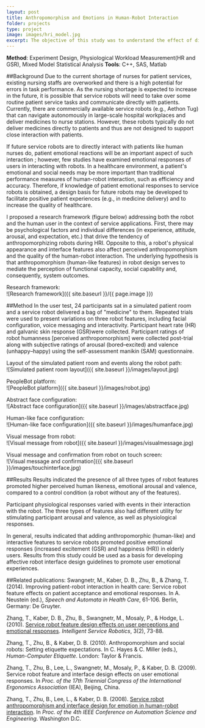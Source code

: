 ```yaml
---
layout: post
title: Anthropomorphism and Emotions in Human-Robot Interaction
folder: projects
type: project
image: images/hri_model.jpg
excerpt: The objective of this study was to understand the effect of different service robot interface features on elderly perceptions and emotional responses in a simulated medicine delivery task. In general, results indicated that adding anthropomorphic and interactive features to service robots promoted positive emotional responses (increased excitement, Galvanic Skin Response, and happiness, Heart Rate) in elderly users. Results from this study could be used as a basis for developing affective robot interface design guidelines to promote user emotional experiences.
---
```


**Method**: Experiment Design, Physiological Workload Measurement(HR and GSR), Mixed Model Statistical Analysis
**Tools**: C++, SAS, Matlab

##Background
Due to the current shortage of nurses for patient services, existing nursing staffs are overworked and there is a high potential for errors in task performance. As the nursing shortage is expected to increase in the future, it is possible that service robots will need to take over some routine patient service tasks and communicate directly with patients. Currently, there are commercially available service robots (e.g., Aethon Tug) that can navigate autonomously in large-scale hospital workplaces and deliver medicines to nurse stations. However, these robots typically do not deliver medicines directly to patients and thus are not designed to support close interaction with patients.


If future service robots are to directly interact with patients like human nurses do, patient emotional reactions will be an important aspect of such interaction ; however, few studies have examined emotional responses of users in interacting with robots. In a healthcare environment, a patient's emotional and social needs may be more important than traditional performance measures of human-robot interaction, such as efficiency and accuracy. Therefore, if knowledge of patient emotional responses to service robots is obtained, a design basis for future robots may be developed to facilitate positive patient experiences (e.g., in medicine delivery) and to increase the quality of healthcare.


I proposed a research framework (figure below) addressing both the robot and the human user in the context of service applications. First, there may be psychological factors and individual differences (in experience, attitude, arousal, and expectation, etc.) that drive the tendency of anthropomorphizing robots during HRI. Opposite to this, a robot's physical appearance and interface features also affect perceived anthropomorphism and the quality of the human-robot interaction. The underlying hypothesis is that anthropomorphism (human-like features) in robot design serves to mediate the perception of functional capacity, social capability and, consequently, system outcomes. 

Research framework:  
![Research framework]({{ site.baseurl }}/{{ page.image }})


##Method
In the user test, 24 participants sat in a simulated patient room and a service robot delivered a bag of "medicine" to them. Repeated trials were used to present variations on three robot features, including facial configuration, voice messaging and interactivity. Participant heart rate (HR) and galvanic skin response (GSR)were collected. Participant ratings of robot humanness [perceived anthropomorphism] were collected post-trial along with subjective ratings of arousal (bored–excited) and valence (unhappy–happy) using the self-assessment manikin (SAM) questionnaire.

Layout of the simulated patient room and events along the robot path:  
![Simulated patient room layout]({{ site.baseurl }}/images/layout.jpg)

PeopleBot platform:  
![PeopleBot platform]({{ site.baseurl }}/images/robot.jpg)

Abstract face configuration:  
![Abstract face configuration]({{ site.baseurl }}/images/abstractface.jpg)

Human-like face configuration:  
![Human-like face configuration]({{ site.baseurl }}/images/humanface.jpg)

Visual message from robot:  
![Visual message from robot]({{ site.baseurl }}/images/visualmessage.jpg)

Visual message and confirmation from robot on touch screen:  
![Visual message and confirmation]({{ site.baseurl }}/images/touchinterface.jpg)

##Results
Results indicated the presence of all three types of robot features promoted higher perceived human likeness, emotional arousal and valence, compared to a control condition (a robot without any of the features).

Participant physiological responses varied with events in their interaction with the robot. The three types of features also had different utility for stimulating participant arousal and valence, as well as physiological responses. 

In general, results indicated that adding anthropomorphic (human-like) and interactive features to service robots promoted positive emotional responses (increased excitement (GSR) and happiness (HR)) in elderly users. Results from this study could be used as a basis for developing affective robot interface design guidelines to promote user emotional experiences.


##Related publications:
Swangnetr, M., Kaber, D. B., Zhu, B., & Zhang, T. (2014). Improving patient-robot interaction in health care: Service robot feature effects on patient acceptance and emotional responses. In A. Neustein (ed.), *Speech and Automata in Health Care*, 61-106. Berlin, Germany: De Gruyter.

Zhang, T., Kaber, D. B., Zhu, B., Swangnetr, M., Mosaly, P., & Hodge, L. (2010). [Service robot feature design effects on user perceptions and emotional responses](http://link.springer.com/article/10.1007/s11370-010-0060-9). *Intelligent Service Robotics*, 3(2), 73-88.

Zhang, T., Zhu, B., & Kaber, D. B. (2010). Anthropomorphism and social robots: Setting etiquette expectations. In C. Hayes & C. Miller (eds.), *Human-Computer Etiquette*. London: Taylor & Francis.

Zhang, T., Zhu, B., Lee, L., Swangnetr, M., Mosaly, P., & Kaber, D. B. (2009). Service robot feature and interface design effects on user emotional responses. In *Proc. of the 17th Triennial Congress of the International Ergonomics Association* (IEA), Beijing, China.

Zhang, T., Zhu, B., Lee, L., & Kaber, D. B. (2008). [Service robot anthropomorphism and interface design for emotion in human-robot interaction](http://dx.doi.org/10.1109/COASE.2008.4626532). In *Proc. of the 4th IEEE Conference on Automation Science and Engineering*. Washington D.C.